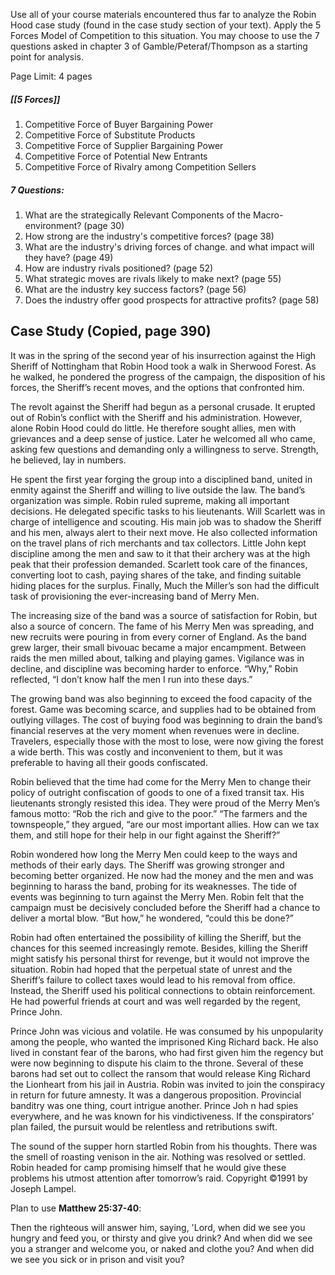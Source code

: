 Use all of your course materials encountered thus far to analyze the Robin Hood case study (found in the case study section of your text). Apply the 5 Forces Model of Competition to this situation. You may choose to use the 7 questions asked in chapter 3 of Gamble/Peteraf/Thompson as a starting point for analysis.

Page Limit: 4 pages 

##### [[5 Forces]]
1. Competitive Force of Buyer Bargaining Power
2. Competitive Force of Substitute Products
3. Competitive Force of Supplier Bargaining Power
4. Competitive Force of Potential New Entrants
5. Competitive Force of Rivalry among Competition Sellers
##### 7 Questions:
1. What are the strategically Relevant Components of the Macro-environment? (page 30)
2. How strong are the industry's competitive forces? (page 38)
3. What are the industry's driving forces of change. and what impact will they have? (page 49)
4. How are industry rivals positioned? (page 52)
5. What strategic moves are rivals likely to make next? (page 55)
6. What are the industry key success factors? (page 56)
7. Does the industry offer good prospects for attractive profits? (page 58)

## Case Study (Copied, page 390)
It was in the spring of the second year of his insurrection against the High Sheriff of Nottingham that Robin Hood took a walk in Sherwood Forest. As he walked, he pondered the progress of the campaign, the disposition of his forces, the Sheriff’s recent moves, and the options that confronted him.

The revolt against the Sheriff had begun as a personal crusade. It erupted out of Robin’s conflict with the Sheriff and his administration. However, alone Robin Hood could do little. He therefore sought allies, men with grievances and a deep sense of justice. Later he welcomed all who came, asking few questions and demanding only a willingness to serve. Strength, he believed, lay in numbers.

He spent the first year forging the group into a disciplined band, united in enmity against the Sheriff and willing to live outside the law. The band’s organization was simple. Robin ruled supreme, making all important decisions. He delegated specific tasks to his lieutenants. Will Scarlett was in charge of intelligence and scouting. His main job was to shadow the Sheriff and his men, always alert to their next move. He also collected information on the travel plans of rich merchants and tax collectors. Little John kept discipline among the men and saw to it that their archery was at the high peak that their profession demanded. Scarlett took care of the finances, converting loot to cash, paying shares of the take, and finding suitable hiding places for the surplus. Finally, Much the Miller’s son had the difficult task of provisioning the ever-increasing band of Merry Men.

The increasing size of the band was a source of satisfaction for Robin, but also a source of concern. The fame of his Merry Men was spreading, and new recruits were pouring in from every corner of England. As the band grew larger, their small bivouac became a major encampment. Between raids the men milled about, talking and playing games. Vigilance was in decline, and discipline was becoming harder to enforce. “Why,” Robin reflected, “I don’t know half the men I run into these days.”

The growing band was also beginning to exceed the food capacity of the forest. Game was becoming scarce, and supplies had to be obtained from outlying villages. The cost of buying food was beginning to drain the band’s financial reserves at the very moment when revenues were in decline. Travelers, especially those with the most to lose, were now giving the forest a wide berth. This was costly and inconvenient to them, but it was preferable to having all their goods confiscated.

Robin believed that the time had come for the Merry Men to change their policy of outright confiscation of goods to one of a fixed transit tax. His lieutenants strongly resisted this idea. They were proud of the Merry Men’s famous motto: “Rob the rich and give to the poor.” “The farmers and the townspeople,” they argued, “are our most important allies. How can we tax them, and still hope for their help in our fight against the Sheriff?”

Robin wondered how long the Merry Men could keep to the ways and methods of their early days. The Sheriff was growing stronger and becoming better organized. He now had the money and the men and was beginning to harass the band, probing for its weaknesses. The tide of events was beginning to turn against the Merry Men. Robin felt that the campaign must be decisively concluded before the Sheriff had a chance to deliver a mortal blow. “But how,” he wondered, “could this be done?”

Robin had often entertained the possibility of killing the Sheriff, but the chances for this seemed increasingly remote. Besides, killing the Sheriff might satisfy his personal thirst for revenge, but it would not improve the situation. Robin had hoped that the perpetual state of unrest and the Sheriff’s failure to collect taxes would lead to his removal from office. Instead, the Sheriff used his political connections to obtain reinforcement. He had powerful friends at court and was well regarded by the regent, Prince John.

Prince John was vicious and volatile. He was consumed by his unpopularity among the people, who wanted the imprisoned King Richard back. He also lived in constant fear of the barons, who had first given him the regency but were now beginning to dispute his claim to the throne. Several of these barons had set out to collect the ransom that would release King Richard the Lionheart from his jail in Austria. Robin was invited to join the conspiracy in return for future amnesty. It was a dangerous proposition. Provincial banditry was one thing, court intrigue another. Prince Joh n had spies everywhere, and he was known for his vindictiveness. If the conspirators’ plan failed, the pursuit would be relentless and retributions swift.

The sound of the supper horn startled Robin from his thoughts. There was the smell of roasting venison in the air. Nothing was resolved or settled. Robin headed for camp promising himself that he would give these problems his utmost attention after tomorrow’s raid.
Copyright ©1991 by Joseph Lampel.


Plan to use **Matthew 25:37-40**:

Then the righteous will answer him, saying, 'Lord, when did we see you hungry and feed you, or thirsty and give you drink? And when did we see you a stranger and welcome you, or naked and clothe you? And when did we see you sick or in prison and visit you?